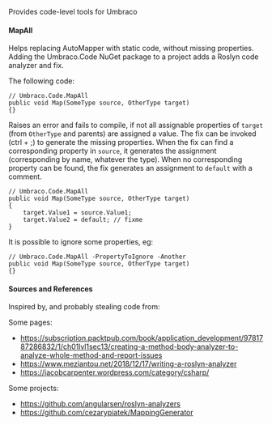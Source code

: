 Provides code-level tools for Umbraco

#### MapAll

Helps replacing AutoMapper with static code, without missing properties. Adding the Umbraco.Code NuGet package to a project adds a Roslyn code analyzer and fix.

The following code:

~~~~
// Umbraco.Code.MapAll
public void Map(SomeType source, OtherType target)
{}
~~~~

Raises an error and fails to compile, if not all assignable properties of `target` (from `OtherType` and parents) are assigned a value.
The fix can be invoked (ctrl + ;) to generate the missing properties.
When the fix can find a corresponding property in `source`, it generates the assignment (corresponding by name, whatever the type).
When no corresponding property can be found, the fix generates an assignment to `default` with a comment.

~~~~
// Umbraco.Code.MapAll
public void Map(SomeType source, OtherType target)
{
    target.Value1 = source.Value1;
	target.Value2 = default; // fixme
}
~~~~

It is possible to ignore some properties, eg:

~~~~
// Umbraco.Code.MapAll -PropertyToIgnore -Another
public void Map(SomeType source, OtherType target)
{}
~~~~

#### Sources and References

Inspired by, and probably stealing code from:

Some pages:
- https://subscription.packtpub.com/book/application_development/9781787286832/1/ch01lvl1sec13/creating-a-method-body-analyzer-to-analyze-whole-method-and-report-issues
- https://www.meziantou.net/2018/12/17/writing-a-roslyn-analyzer
- https://jacobcarpenter.wordpress.com/category/csharp/

Some projects:
- https://github.com/angularsen/roslyn-analyzers
- https://github.com/cezarypiatek/MappingGenerator

